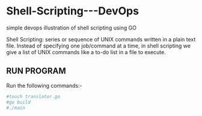 # Shell-Scripting---DevOps
simple devops illustration of shell scripting using GO

Shell Scripting: series or sequence of UNIX commands written in a plain text file. Instead of specifying one job/command at a time, in shell scripting we give a list of UNIX commands like a to-do list in a file to execute.

## RUN PROGRAM
Run the following commands:-

```bash
#touch translator.go
#go build
#./main
```
